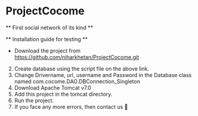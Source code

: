 ProjectCocome
==========================================

** First social network of its kind **


** Installation guide for testing **
-	Download the project from https://github.com/niharkhetan/ProjectCocome.git
2.	Create database using the script file on the above link.
3.	Change Drivername, url, username and Password  in the Database class named com.cocome.DAO.DBConnection_Singleton
4.	Download Apache Tomcat v7.0
5.	Add this project in the tomcat directory.
6.	Run the project.
7.	If you face any more errors, then contact us 


